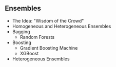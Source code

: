 ## Ensembles

- The Idea: "Wisdom of the Crowd"
- Homogeneous and Heterogeneous Ensembles
- Bagging
	* Random Forests
- Boosting
	* Gradient Boosting Machine
	* XGBoost
- Heterogeneous Ensembles